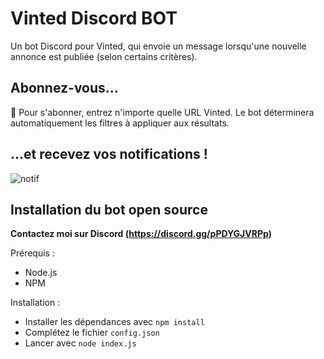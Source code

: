 # Vinted Discord BOT

Un bot Discord pour Vinted, qui envoie un message lorsqu'une nouvelle annonce est publiée (selon certains critères).

## Abonnez-vous...

🎈 Pour s'abonner, entrez n'importe quelle URL Vinted. Le bot déterminera automatiquement les filtres à appliquer aux résultats.

## ...et recevez vos notifications !

![notif](./examples/notif.png)


## Installation du bot open source

**Contactez moi sur Discord (https://discord.gg/pPDYGJVRPp)**

Prérequis :

* Node.js
* NPM

Installation :

* Installer les dépendances avec `npm install`
* Complétez le fichier `config.json`
* Lancer avec `node index.js`

